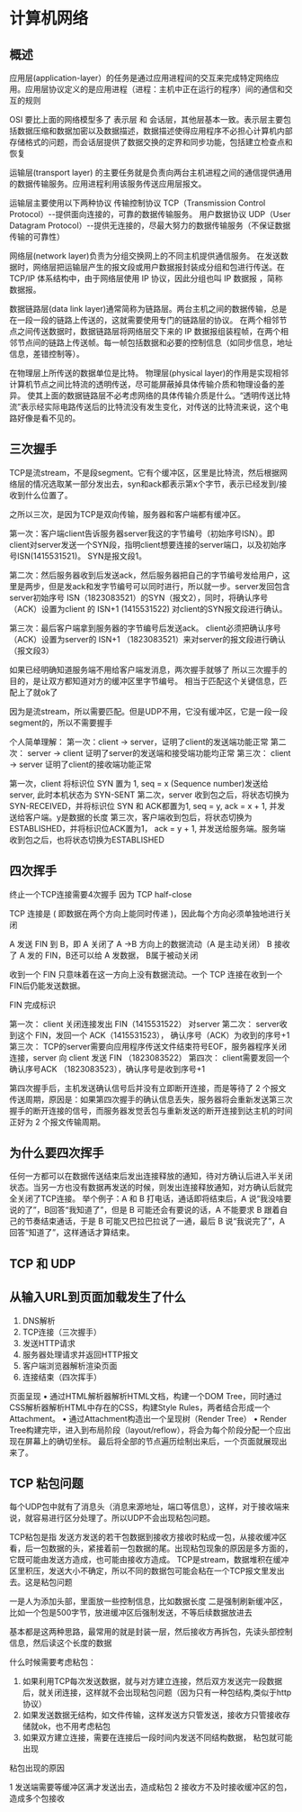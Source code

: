 # 计算机网络

## 概述
应用层(application-layer）的任务是通过应用进程间的交互来完成特定网络应用。应用层协议定义的是应用进程（进程：主机中正在运行的程序）间的通信和交互的规则
 
OSI 要比上面的网络模型多了 表示层 和 会话层，其他层基本一致。表示层主要包括数据压缩和数据加密以及数据描述，数据描述使得应用程序不必担心计算机内部存储格式的问题，而会话层提供了数据交换的定界和同步功能，包括建立检查点和恢复
 
运输层(transport layer) 的主要任务就是负责向两台主机进程之间的通信提供通用的数据传输服务。应用进程利用该服务传送应用层报文。
 
运输层主要使用以下两种协议
传输控制协议 TCP（Transmission Control Protocol）--提供面向连接的，可靠的数据传输服务。
用户数据协议 UDP（User Datagram Protocol）--提供无连接的，尽最大努力的数据传输服务（不保证数据传输的可靠性）
 
网络层(network layer)负责为分组交换网上的不同主机提供通信服务。 在发送数据时，网络层把运输层产生的报文段或用户数据报封装成分组和包进行传送。在 TCP/IP 体系结构中，由于网络层使用 IP 协议，因此分组也叫 IP 数据报 ，简称 数据报。
 
数据链路层(data link layer)通常简称为链路层。两台主机之间的数据传输，总是在一段一段的链路上传送的，这就需要使用专门的链路层的协议。 在两个相邻节点之间传送数据时，数据链路层将网络层交下来的 IP 数据报组装程帧，在两个相邻节点间的链路上传送帧。每一帧包括数据和必要的控制信息（如同步信息，地址信息，差错控制等）。
 
在物理层上所传送的数据单位是比特。 物理层(physical layer)的作用是实现相邻计算机节点之间比特流的透明传送，尽可能屏蔽掉具体传输介质和物理设备的差异。 使其上面的数据链路层不必考虑网络的具体传输介质是什么。“透明传送比特流”表示经实际电路传送后的比特流没有发生变化，对传送的比特流来说，这个电路好像是看不见的。
 
 
## 三次握手
TCP是流stream，不是段segment。它有个缓冲区，区里是比特流，然后根据网络层的情况选取某一部分发出去，syn和ack都表示第x个字节，表示已经发到/接收到什么位置了。
 
之所以三次，是因为TCP是双向传输，服务器和客户端都有缓冲区。
 
第一次：客户端client告诉服务器server我这的字节编号（初始序号ISN）。即client对server发送一个SYN段，指明client想要连接的server端口，以及初始序号ISN(1415531521)。 SYN是报文段1。
 
第二次：然后服务器收到后发送ack，然后服务器把自己的字节编号发给用户，这里是两步，但是发ack和发字节编号可以同时进行，所以就一步。server发回包含server初始序号 ISN（1823083521）的SYN（报文2），同时，将确认序号（ACK）设置为client 的 ISN+1 (1415531522) 对client的SYN报文段进行确认。
 
第三次：最后客户端拿到服务器的字节编号后发送ack。
client必须把确认序号（ACK）设置为server的 ISN+1 （1823083521）来对server的报文段进行确认（报文段3）


如果已经明确知道服务端不用给客户端发消息，两次握手就够了
所以三次握手的目的，是让双方都知道对方的缓冲区里字节编号。
相当于匹配这个关键信息，匹配上了就ok了
 
因为是流stream，所以需要匹配。但是UDP不用，它没有缓冲区，它是一段一段segment的，所以不需要握手
 
个人简单理解：
第一次：client -> server，证明了client的发送端功能正常
第二次： server -> client 证明了server的发送端和接受端功能均正常
第三次： client -> server 证明了client的接收端功能正常
 
第一次，client 将标识位 SYN 置为 1, seq = x (Sequence number)发送给server, 此时本机状态为 SYN-SENT
第二次，server 收到包之后，将状态切换为SYN-RECEIVED，并将标识位 SYN 和 ACK都置为1, seq = y, ack = x + 1, 并发送给客户端。y是数据的长度
第三次，客户端收到包后，将状态切换为ESTABLISHED，并将标识位ACK置为1， ack = y + 1, 并发送给服务端。服务端收到包之后，也将状态切换为ESTABLISHED
 
## 四次挥手
终止一个TCP连接需要4次握手
因为 TCP half-close
 
TCP 连接是 ( 即数据在两个方向上能同时传递 )，因此每个方向必须单独地进行关闭
 
A 发送 FIN 到 B，即 A 关闭了 A ->B 方向上的数据流动（A 是主动关闭）
B 接收了 A 发的 FIN，B还可以给 A 发数据， B属于被动关闭
 
收到一个 FIN 只意味着在这一方向上没有数据流动。一个 TCP 连接在收到一个 FIN后仍能发送数据。
 
FIN 完成标识
 
第一次： client 关闭连接发出 FIN（1415531522） 对server
第二次： server收到这个 FIN，发回一个 ACK（1415531523）， 确认序号（ACK）为收到的序号+1
第三次： TCP的server需要向应用程序传送文件结束符号EOF，服务器程序关闭连接，server 向 client 发送 FIN （1823083522）
第四次： client需要发回一个确认序号ACK （1823083523），确认序号是收到序号+1
 
第四次握手后，主机发送确认信号后并没有立即断开连接，而是等待了 2 个报文传送周期，原因是：如果第四次握手的确认信息丢失，服务器将会重新发送第三次握手的断开连接的信号，而服务器发觉丢包与重新发送的断开连接到达主机的时间正好为 2 个报文传输周期。
 
## 为什么要四次挥手
任何一方都可以在数据传送结束后发出连接释放的通知，待对方确认后进入半关闭状态。当另一方也没有数据再发送的时候，则发出连接释放通知，对方确认后就完全关闭了TCP连接。
举个例子：A 和 B 打电话，通话即将结束后，A 说“我没啥要说的了”，B回答“我知道了”，但是 B 可能还会有要说的话，A 不能要求 B 跟着自己的节奏结束通话，于是 B 可能又巴拉巴拉说了一通，最后 B 说“我说完了”，A 回答“知道了”，这样通话才算结束。
 
 
 
 
## TCP 和 UDP
 
 
 
 
## 从输入URL到页面加载发生了什么
1. DNS解析
2. TCP连接（三次握手）
3. 发送HTTP请求
4. 服务器处理请求并返回HTTP报文
5. 客户端浏览器解析渲染页面
6. 连接结束（四次挥手）
 
页面呈现
• 通过HTML解析器解析HTML文档，构建一个DOM Tree，同时通过CSS解析器解析HTML中存在的CSS，构建Style Rules，两者结合形成一个Attachment。
• 通过Attachment构造出一个呈现树（Render Tree）
• Render Tree构建完毕，进入到布局阶段（layout/reflow），将会为每个阶段分配一个应出现在屏幕上的确切坐标。
最后将全部的节点遍历绘制出来后，一个页面就展现出来了。
 
 
 
 
 



## TCP 粘包问题
每个UDP包中就有了消息头（消息来源地址，端口等信息），这样，对于接收端来说，就容易进行区分处理了。所以UDP不会出现粘包问题。
 
TCP粘包是指 发送方发送的若干包数据到接收方接收时粘成一包，从接收缓冲区看，后一包数据的头，紧接着前一包数据的尾。出现粘包现象的原因是多方面的，它既可能由发送方造成，也可能由接收方造成。
TCP是stream，数据堆积在缓冲区里积压，发送大小不确定，所以不同的数据包可能会粘在一个TCP报文里发出去。这是粘包问题
 
一是人为添加头部，里面放一些控制信息，比如数据长度
二是强制刷新缓冲区，比如一个包是500字节，放进缓冲区后强制发送，不等后续数据放进去
 
基本都是这两种思路，最常用的就是封装一层，然后接收方再拆包，先读头部控制信息，然后读这个长度的数据
 
什么时候需要考虑粘包：
  1. 如果利用TCP每次发送数据，就与对方建立连接，然后双方发送完一段数据后，就关闭连接，这样就不会出现粘包问题（因为只有一种包结构,类似于http协议）
  2. 如果发送数据无结构，如文件传输，这样发送方只管发送，接收方只管接收存储就ok，也不用考虑粘包
  3. 如果双方建立连接，需要在连接后一段时间内发送不同结构数据， 粘包就可能出现
 
粘包出现的原因
 
1 发送端需要等缓冲区满才发送出去，造成粘包
2 接收方不及时接收缓冲区的包，造成多个包接收
